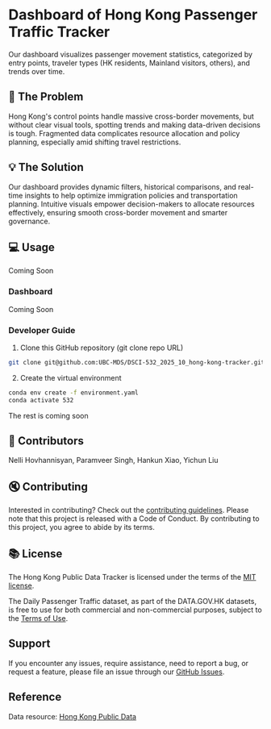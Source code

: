 # Dashboard of Hong Kong Passenger Traffic Tracker

Our dashboard visualizes passenger movement statistics, categorized by entry points, traveler types (HK residents, Mainland visitors, others), and trends over time.

## 📖 The Problem

Hong Kong's control points handle massive cross-border movements, but without clear visual tools, spotting trends and making data-driven decisions is tough. Fragmented data complicates resource allocation and policy planning, especially amid shifting travel restrictions.

## 💡 The Solution

Our dashboard provides dynamic filters, historical comparisons, and real-time insights to help optimize immigration policies and transportation planning. Intuitive visuals empower decision-makers to allocate resources effectively, ensuring smooth cross-border movement and smarter governance.

## 💻 Usage

Coming Soon

### Dashboard

Coming Soon

### Developer Guide

1. Clone this GitHub repository (git clone repo URL)

```bash
git clone git@github.com:UBC-MDS/DSCI-532_2025_10_hong-kong-tracker.git
```

2. Create the virtual environment

```bash
conda env create -f environment.yaml
conda activate 532
```

The rest is coming soon

## 👥 Contributors

Nelli Hovhannisyan, Paramveer Singh, Hankun Xiao, Yichun Liu

## 🔇 Contributing

Interested in contributing? Check out the [contributing guidelines](https://github.com/UBC-MDS/DSCI-532_2025_10_hong-kong-tracker/blob/main/CONTRIBUTING.md). Please note that this project is released with a Code of Conduct. By contributing to this project, you agree to abide by its terms.

## 📚 License

The Hong Kong Public Data Tracker is licensed under the terms of the [MIT license](https://github.com/UBC-MDS/DSCI-532_2025_10_hong-kong-tracker/blob/main/LICENSE.md).

The Daily Passenger Traffic dataset, as part of the DATA.GOV.HK datasets, is free to use for both commercial and non-commercial purposes, subject to the [Terms of Use](https://data.gov.hk/en/terms-and-conditions).

## Support

If you encounter any issues, require assistance, need to report a bug, or request a feature, please file an issue through our [GitHub Issues](https://github.com/UBC-MDS/DSCI-532_2025_10_hong-kong-tracker/issues).

## Reference

Data resource: [Hong Kong Public Data](https://data.gov.hk/en-data/dataset/hk-immd-set5-statistics-daily-passenger-traffic)
